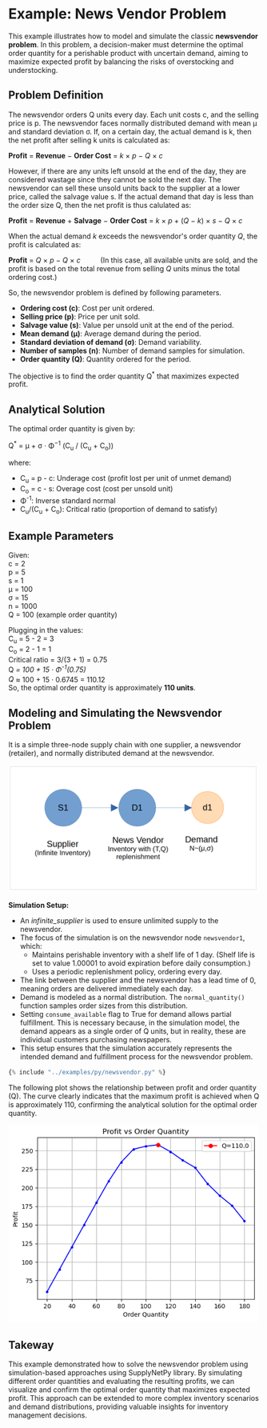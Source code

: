 <style>
    img{
        width:500px;
    }
</style>

# Example: News Vendor Problem

This example illustrates how to model and simulate the classic **newsvendor problem**. In this problem, a decision-maker must determine the optimal order quantity for a perishable product with uncertain demand, aiming to maximize expected profit by balancing the risks of overstocking and understocking. 

## Problem Definition

The newsvendor orders Q units every day. Each unit costs c, and the selling price is p. The newsvendor faces normally distributed demand with mean &mu; and standard deviation &sigma;. If, on a certain day, the actual demand is k, then the net profit after selling k units is calculated as:

<span>
    <strong>Profit</strong> = <strong>Revenue</strong> &minus; <strong>Order Cost</strong> = <em>k</em> &times; <em>p</em> &minus; <em>Q</em> &times; <em>c</em>
</span>

However, if there are any units left unsold at the end of the day, they are considered wastage since they cannot be sold the next day. The newsvendor can sell these unsold units back to the supplier at a lower price, called the salvage value s. If the actual demand that day is less than the order size Q, then the net profit is thus calulated as:

<span>
    <strong>Profit</strong> = <strong>Revenue</strong> + <strong>Salvage</strong> &minus; <strong>Order Cost</strong> = <em>k</em> &times; <em>p</em> + (<em>Q</em> &minus; <em>k</em>) &times; <em>s</em> &minus; <em>Q</em> &times; <em>c</em>
</span>

When the actual demand <em>k</em> exceeds the newsvendor's order quantity <em>Q</em>, the profit is calculated as:

<span>
    <strong>Profit</strong> = <em>Q</em> &times; <em>p</em> &minus; <em>Q</em> &times; <em>c</em>
</span> 
&emsp; &emsp; (In this case, all available units are sold, and the profit is based on the total revenue from selling <em>Q</em> units minus the total ordering cost.)

So, the newsvendor problem is defined by following parameters.

- **Ordering cost (c)**: Cost per unit ordered.
- **Selling price (p)**: Price per unit sold.
- **Salvage value (s)**: Value per unsold unit at the end of the period.
- **Mean demand (&mu;)**: Average demand during the period.
- **Standard deviation of demand (&sigma;)**: Demand variability.
- **Number of samples (n)**: Number of demand samples for simulation.
- **Order quantity (Q)**: Quantity ordered for the period.

The objective is to find the order quantity Q<sup>*</sup> that maximizes expected profit.

## Analytical Solution

The optimal order quantity is given by:

<span>
    Q<sup>*</sup> = &mu; + &sigma; &middot; &Phi;<sup>&minus;1</sup>
    (<span style="vertical-align:middle;">C<sub>u</sub> / (C<sub>u</sub> + C<sub>o</sub>)</span>)
</span>

where:

- C<sub>u</sub> = p - c: Underage cost (profit lost per unit of unmet demand)
- C<sub>o</sub> = c - s: Overage cost (cost per unsold unit)
- &Phi;<sup>-1</sup>: Inverse standard normal 
- C<sub>u</sub>/(C<sub>u</sub> + C<sub>o</sub>): Critical ratio (proportion of demand to satisfy)

## Example Parameters

Given:<br>
  c = 2<br>
  p = 5<br>
  s = 1<br>
  &mu; = 100<br>
  &sigma; = 15<br>
  n = 1000<br>
  Q = 100 (example order quantity)<br>

Plugging in the values:<br>
C<sub>u</sub> = 5 - 2 = 3<br>
C<sub>o</sub> = 2 - 1 = 1<br>
Critical ratio = 3/(3 + 1) = 0.75<br>
Q<sup>*</sup> = 100 + 15 &middot; &Phi;<sup>-1</sup>(0.75)<br>
Q<sup>*</sup> &approx; 100 + 15 &middot; 0.6745 = 110.12<br>
So, the optimal order quantity is approximately **110 units**.<br>

## Modeling and Simulating the Newsvendor Problem

It is a simple three-node supply chain with one supplier, a newsvendor (retailer), and normally distributed demand at the newsvendor.

![Newsvendor](img/newsvendor.png)

**Simulation Setup:**

- An *infinite\_supplier* is used to ensure unlimited supply to the newsvendor.
- The focus of the simulation is on the newsvendor node `newsvendor1`, which:
    - Maintains perishable inventory with a shelf life of 1 day. (Shelf life is set to value 1.00001 to avoid expiration before daily consumption.)
    - Uses a periodic replenishment policy, ordering every day.
- The link between the supplier and the newsvendor has a lead time of 0, meaning orders are delivered immediately each day.
- Demand is modeled as a normal distribution. The `normal_quantity()` function samples order sizes from this distribution.
- Setting `consume_available` flag to True for demand allows partial fulfillment. This is necessary because, in the simulation model, the demand appears as a single order of Q units, but in reality, these are individual customers purchasing newspapers.
- This setup ensures that the simulation accurately represents the intended demand and fulfillment process for the newsvendor problem.



```python
{% include "../examples/py/newsvendor.py" %}
```

The following plot shows the relationship between profit and order quantity (Q). The curve clearly indicates that the maximum profit is achieved when Q is approximately 110, confirming the analytical solution for the optimal order quantity.

![alt text](img/img_newsvendor_Q.png)


## Takeway

This example demonstrated how to solve the newsvendor problem using simulation-based approaches using SupplyNetPy library. By simulating different order quantities and evaluating the resulting profits, we can visualize and confirm the optimal order quantity that maximizes expected profit. This approach can be extended to more complex inventory scenarios and demand distributions, providing valuable insights for inventory management decisions.

